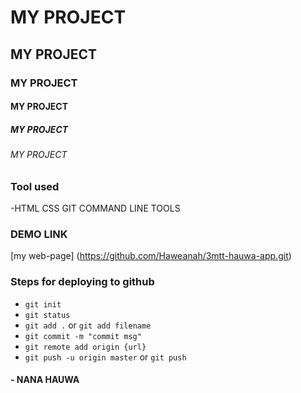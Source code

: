 # MY PROJECT
## MY PROJECT
### MY PROJECT
#### MY PROJECT
##### MY PROJECT
###### MY PROJECT


### Tool used 
-HTML
CSS
GIT
COMMAND LINE TOOLS


### DEMO LINK
[my web-page] (https://github.com/Haweanah/3mtt-hauwa-app.git)



### Steps for deploying to github
- `git init`
- `git status`
- `git add .` or `git add filename`
- `git commit -m "commit msg"`
- `git remote add origin {url}`
- `git push -u origin master` or `git push` 

#### - NANA HAUWA